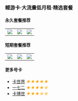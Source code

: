 ### 鲤游卡·大流量低月租·精选套餐

#### 永久套餐推荐
| | | |
| :-: | :-: | :-: |
| <a href="https://ym.ksjhaoka.com/show?id=82341344&s=SCiEZzOs2178"><img src="https://ym.ksjhaoka.com/images/product/202309/09/1_1694245502_qVQa4hz9Yn.jpg"></a> | <a href="https://ym.ksjhaoka.com/show?id=82341342&s=SCiEZzOs2178"><img src="https://ym.ksjhaoka.com/images/product/202309/09/1_1694245529_r63B7D7iH6.jpg"></a> | <a href="https://haokawx.lot-ml.com/h5order/index?pudiD=232&userid=20116"><img src="https://haokaapi.lot-ml.com/upload/ProductUpDateImage/20230914/c556b2519b5e45349e726aee8e46dccc.jpg"></a> | 

#### 短期套餐推荐
| | | |
| :-: | :-: | :-: |
| <a href="https://ym.ksjhaoka.com/show?id=82341345&s=SCiEZzOs2178"><img src="https://ym.ksjhaoka.com/images/product/202309/09/1_1694245489_OapRwJtNk9.jpg"></a> | <a href="https://ym.ksjhaoka.com/show?id=82341355&s=SCiEZzOs2178"><img src="https://ym.ksjhaoka.com/images/product/202309/11/1_1694412809_eHAW9FPZPW.jpg"></a> | <a href="https://haokawx.lot-ml.com/h5order/index?pudiD=219&userid=20116"><img src="https://haokaapi.lot-ml.com/upload/ProductUpDateImage/20230906/baadb78cd7a34256a70fb4bda81eed29.jpg"></a> |

#### 更多号卡
+ [卡世界](https://ka.zerock.top:9527/) <i style="color: orange">★★★★★</i>
+ [一七二](https://ka2.zerock.top:9527/) <i style="color: orange">★★★★☆</i>
+ [卡博世](https://ka3.zerock.top:9527/) <i style="color: orange">★★★☆☆</i>
